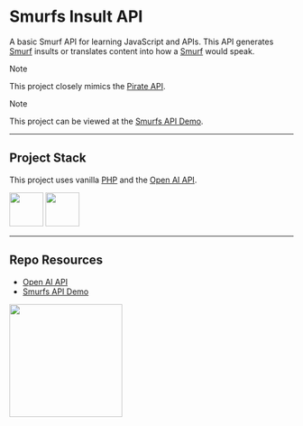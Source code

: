 # Smurfs Insult API

A basic Smurf API for learning JavaScript and APIs. This API generates [Smurf](https://en.wikipedia.org/wiki/The_Smurfs) insults or translates content into how a [Smurf](https://en.wikipedia.org/wiki/The_Smurfs) would speak. 

> [!NOTE]
> This project closely mimics the [Pirate API](https://pirate.monkeyness.com/api.html).

> [!NOTE]
> This project can be viewed at the [Smurfs API Demo](https://pages.codeadam.ca/smurfs/).

---

## Project Stack

This project uses vanilla [PHP](https://www.php.net/) and the [Open AI API](https://platform.openai.com/docs/overview).

<img src="https://console.codeadam.ca/api/image/php" width="60"> <img src="https://console.codeadam.ca/api/image/openai" width="60"> 

---

## Repo Resources

* [Open AI API](https://platform.openai.com/docs/overview)
* [Smurfs API Demo](https://pages.codeadam.ca/smurfs/)
  
<a href="https://codeadam.ca">
<img src="https://cdn.codeadam.ca/images@1.0.0/codeadam-logo-coloured-horizontal.png" width="200">
</a>
